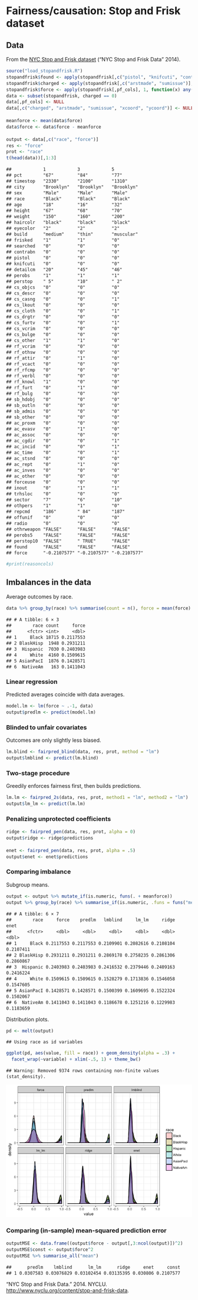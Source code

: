Fairness/causation: Stop and Frisk dataset
================

Data
----

From the [NYC Stop and Frisk dataset](http://www.nyclu.org/content/stop-and-frisk-data) (“NYC Stop and Frisk Data” 2014).

``` r
source("load_stopandfrisk.R")
stopandfrisk$found <- apply(stopandfrisk[,c("pistol", "knifcuti", "contrabn", "othrweapon")], 1, function(x) any(x == 1))
stopandfrisk$charged <- apply(stopandfrisk[,c("arstmade", "sumissue")], 1, function(x) any(x == 1))
stopandfrisk$force <- apply(stopandfrisk[,pf_cols], 1, function(x) any(x == 1))
data <- subset(stopandfrisk, charged == 0)
data[,pf_cols] <- NULL
data[,c("charged", "arstmade", "sumissue", "xcoord", "ycoord")] <- NULL

meanforce <- mean(data$force)
data$force <- data$force - meanforce

output <- data[,c("race", "force")]
res <- "force"
prot <- "race"
t(head(data))[,1:3]
```

    ##            1            3            5           
    ## pct        "67"         "84"         "77"        
    ## timestop   "2330"       "2100"       "1310"      
    ## city       "Brooklyn"   "Brooklyn"   "Brooklyn"  
    ## sex        "Male"       "Male"       "Male"      
    ## race       "Black"      "Black"      "Black"     
    ## age        "18"         "16"         "32"        
    ## height     "67"         "68"         "70"        
    ## weight     "150"        "160"        "200"       
    ## haircolr   "black"      "black"      "black"     
    ## eyecolor   "2"          "2"          "2"         
    ## build      "medium"     "thin"       "muscular"  
    ## frisked    "1"          "1"          "0"         
    ## searched   "0"          "0"          "0"         
    ## contrabn   "0"          "0"          "0"         
    ## pistol     "0"          "0"          "0"         
    ## knifcuti   "0"          "0"          "0"         
    ## detailcm   "20"         "45"         "46"        
    ## perobs     "1"          "1"          "1"         
    ## perstop    " 5"         "10"         " 2"        
    ## cs_objcs   "0"          "0"          "0"         
    ## cs_descr   "0"          "0"          "0"         
    ## cs_casng   "0"          "0"          "1"         
    ## cs_lkout   "0"          "0"          "0"         
    ## cs_cloth   "0"          "0"          "1"         
    ## cs_drgtr   "0"          "0"          "0"         
    ## cs_furtv   "0"          "0"          "1"         
    ## cs_vcrim   "0"          "0"          "0"         
    ## cs_bulge   "0"          "0"          "0"         
    ## cs_other   "1"          "1"          "0"         
    ## rf_vcrim   "0"          "0"          "0"         
    ## rf_othsw   "0"          "0"          "0"         
    ## rf_attir   "0"          "1"          "0"         
    ## rf_vcact   "0"          "0"          "0"         
    ## rf_rfcmp   "0"          "0"          "0"         
    ## rf_verbl   "0"          "0"          "0"         
    ## rf_knowl   "1"          "0"          "0"         
    ## rf_furt    "0"          "1"          "0"         
    ## rf_bulg    "0"          "0"          "0"         
    ## sb_hdobj   "0"          "0"          "0"         
    ## sb_outln   "0"          "0"          "0"         
    ## sb_admis   "0"          "0"          "0"         
    ## sb_other   "0"          "0"          "0"         
    ## ac_proxm   "0"          "0"          "0"         
    ## ac_evasv   "0"          "1"          "0"         
    ## ac_assoc   "0"          "0"          "0"         
    ## ac_cgdir   "0"          "0"          "1"         
    ## ac_incid   "0"          "0"          "1"         
    ## ac_time    "0"          "0"          "1"         
    ## ac_stsnd   "0"          "0"          "0"         
    ## ac_rept    "0"          "1"          "0"         
    ## ac_inves   "0"          "0"          "0"         
    ## ac_other   "0"          "0"          "0"         
    ## forceuse   "0"          "0"          "0"         
    ## inout      "0"          "1"          "1"         
    ## trhsloc    "0"          "0"          "0"         
    ## sector     "7"          "6"          "10"        
    ## othpers    "1"          "1"          "0"         
    ## repcmd     "186"        " 84"        "187"       
    ## offunif    "0"          "0"          "0"         
    ## radio      "0"          "0"          "0"         
    ## othrweapon "FALSE"      "FALSE"      "FALSE"     
    ## perobs5    "FALSE"      "FALSE"      "FALSE"     
    ## perstop10  "FALSE"      " TRUE"      "FALSE"     
    ## found      "FALSE"      "FALSE"      "FALSE"     
    ## force      "-0.2107577" "-0.2107577" "-0.2107577"

``` r
#print(reasoncols)
```

Imbalances in the data
----------------------

Average outcomes by race.

``` r
data %>% group_by(race) %>% summarise(count = n(), force = mean(force) + meanforce)
```

    ## # A tibble: 6 × 3
    ##        race count     force
    ##      <fctr> <int>     <dbl>
    ## 1     Black 18715 0.2117553
    ## 2 BlaskHisp  1948 0.2931211
    ## 3  Hispanic  7030 0.2403983
    ## 4     White  4160 0.1509615
    ## 5 AsianPacI  1876 0.1428571
    ## 6  NativeAm   163 0.1411043

### Linear regression

Predicted averages coincide with data averages.

``` r
model.lm <- lm(force ~ .-1, data)
output$predlm <- predict(model.lm)
```

### Blinded to unfair covariates

Outcomes are only slightly less biased.

``` r
lm.blind <- fairpred_blind(data, res, prot, method = "lm")
output$lmblind <- predict(lm.blind)
```

### Two-stage procedure

Greedily enforces fairness first, then builds predictions.

``` r
lm.lm <- fairpred_2s(data, res, prot, method1 = "lm", method2 = "lm")
output$lm_lm <- predict(lm.lm)
```

### Penalizing unprotected coefficients

``` r
ridge <- fairpred_pen(data, res, prot, alpha = 0)
output$ridge <- ridge$predictions

enet <- fairpred_pen(data, res, prot, alpha = .5)
output$enet <- enet$predictions
```

### Comparing imbalance

Subgroup means.

``` r
output <- output %>% mutate_if(is.numeric, funs(. + meanforce))
output %>% group_by(race) %>% summarise_if(is.numeric, .funs = funs("mean"))
```

    ## # A tibble: 6 × 7
    ##        race     force    predlm   lmblind     lm_lm     ridge      enet
    ##      <fctr>     <dbl>     <dbl>     <dbl>     <dbl>     <dbl>     <dbl>
    ## 1     Black 0.2117553 0.2117553 0.2109901 0.2082616 0.2108104 0.2107411
    ## 2 BlaskHisp 0.2931211 0.2931211 0.2869178 0.2758235 0.2861306 0.2860867
    ## 3  Hispanic 0.2403983 0.2403983 0.2416532 0.2379446 0.2409163 0.2416224
    ## 4     White 0.1509615 0.1509615 0.1528279 0.1713836 0.1546058 0.1547605
    ## 5 AsianPacI 0.1428571 0.1428571 0.1500399 0.1609695 0.1522324 0.1502067
    ## 6  NativeAm 0.1411043 0.1411043 0.1186678 0.1251216 0.1229983 0.1183659

Distribution plots.

``` r
pd <- melt(output)
```

    ## Using race as id variables

``` r
ggplot(pd, aes(value, fill = race)) + geom_density(alpha = .3) +
  facet_wrap(~variable) + xlim(-.5, 1) + theme_bw()
```

    ## Warning: Removed 9374 rows containing non-finite values (stat_density).

![](sf_files/figure-markdown_github/unnamed-chunk-8-1.png)

### Comparing (in-sample) mean-squared prediction error

``` r
outputMSE <- data.frame((output$force - output[,3:ncol(output)])^2)
outputMSE$const <- output$force^2
outputMSE %>% summarise_all("mean")
```

    ##      predlm    lmblind      lm_lm      ridge     enet     const
    ## 1 0.0307583 0.03076829 0.03102454 0.03135395 0.030806 0.2107577

“NYC Stop and Frisk Data.” 2014. NYCLU. <http://www.nyclu.org/content/stop-and-frisk-data>.
